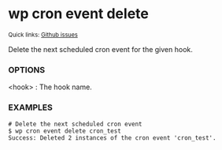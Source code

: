 # wp cron event delete

<small>Quick links: <a href="https://github.com/issues?q=is%3Aopen+label%3Acommand%3Acron-event-delete+sort%3Aupdated-desc+org%3Awp-cli">Github issues</a></small>

Delete the next scheduled cron event for the given hook.

### OPTIONS

&lt;hook&gt;
: The hook name.

### EXAMPLES

    # Delete the next scheduled cron event
    $ wp cron event delete cron_test
    Success: Deleted 2 instances of the cron event 'cron_test'.


